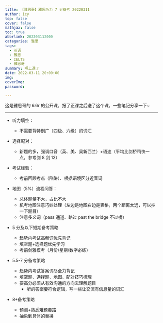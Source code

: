 ```yaml
---
title: 【雅思哥】雅思听力 7 分备考 20220311
author: icy
top: false
cover: false
mathjax: false
toc: true
abbrlink: 202203112000
categories: 雅思
tags:
  - 英语
  - 雅思
  - IELTS
  - 雅思哥
summary: 啊上课了
date: 2022-03-11 20:00:00
img:
coverImg:
password:

---
```


这是雅思哥的 6.6r 的公开课，报了正课之后送了这个课，一些笔记分享一下~

------------------------------

- 听力填空：
  - 不需要背特别广（四级、六级）的词汇
- 选择配对：
  - 新题的多，强调口音（英、美、奥新西兰）+语速（平均比剑桥稍快一点，参考剑 8 剑 12）
- 考试经验：
  - 考前回顾考点（陷阱）、根据语境区分近音词
- 地图（5%）流程问答：
  - 总体题量不大，占比不大
  - 机考地图注意巧妙处理（左边是地图右边是表格，两个距离太远，可以抄一下题目）
  - 注意多义词（pass 通道、路过 past the bridge 不过桥）
- 5 分及以下短期备考策略
  - 趋势内考试高频词优先背记
  - 填空题+选择题优先学习
  - 考前剑雅模考（月份/星期/数字必练）

- 5.5-7 分备考策略
  - 趋势内考试答案词尽全力背记
  - 填空题、选择题、地图、配对技巧梳理
  - 要高分必须从有效沟通的方向去理解题目
    - 听的答案要符合逻辑，写一些让交流有信息量的词汇

- 8+备考策略
  - 预测+熟悉难题套路
  - 抽象到具体的替换


